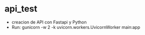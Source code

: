 # api_test

- creacion de API con Fastapi y Python
- Run: gunicorn -w 2 -k uvicorn.workers.UvicornWorker main:app